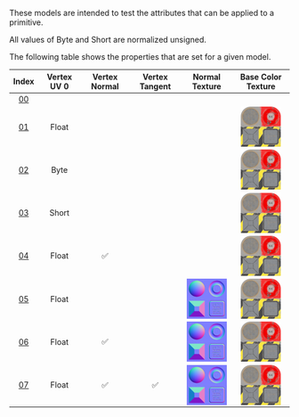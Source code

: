 These models are intended to test the attributes that can be applied to a primitive.  

All values of Byte and Short are normalized unsigned.  

The following table shows the properties that are set for a given model.  


Index | Vertex UV 0 | Vertex Normal | Vertex Tangent | Normal Texture | Base Color Texture
:---: | :---: | :---: | :---: | :---: | :---:
[00](./Primitive_Attribute_00.gltf) |   |   |   |   |  
[01](./Primitive_Attribute_01.gltf) | Float |   |   |   | <img src="./Textures\BaseColor_Plane.png" height="72" width="72" align="middle">
[02](./Primitive_Attribute_02.gltf) | Byte |   |   |   | <img src="./Textures\BaseColor_Plane.png" height="72" width="72" align="middle">
[03](./Primitive_Attribute_03.gltf) | Short |   |   |   | <img src="./Textures\BaseColor_Plane.png" height="72" width="72" align="middle">
[04](./Primitive_Attribute_04.gltf) | Float | :white_check_mark: |   |   | <img src="./Textures\BaseColor_Plane.png" height="72" width="72" align="middle">
[05](./Primitive_Attribute_05.gltf) | Float |   |   | <img src="./Textures\Normal_Plane.png" height="72" width="72" align="middle"> | <img src="./Textures\BaseColor_Plane.png" height="72" width="72" align="middle">
[06](./Primitive_Attribute_06.gltf) | Float | :white_check_mark: |   | <img src="./Textures\Normal_Plane.png" height="72" width="72" align="middle"> | <img src="./Textures\BaseColor_Plane.png" height="72" width="72" align="middle">
[07](./Primitive_Attribute_07.gltf) | Float | :white_check_mark: | :white_check_mark: | <img src="./Textures\Normal_Plane.png" height="72" width="72" align="middle"> | <img src="./Textures\BaseColor_Plane.png" height="72" width="72" align="middle">
 
